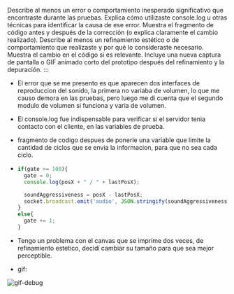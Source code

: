 Describe al menos un error o comportamiento inesperado significativo que encontraste durante las pruebas.
Explica cómo utilizaste console.log u otras técnicas para identificar la causa de ese error.
Muestra el fragmento de código antes y después de la corrección (o explica claramente el cambio realizado).
Describe al menos un refinamiento estético o de comportamiento que realizaste y por qué lo consideraste necesario. Muestra el cambio en el código si es relevante.
Incluye una nueva captura de pantalla o GIF animado corto del prototipo después del refinamiento y la depuración. :::

- El error que se me presento es que aparecen dos interfaces de reproduccion del sonido, la primera no variaba de volumen, lo que me causo demora en las pruebas, pero luego me di cuenta que el segundo modulo de volumen si funciona y varia de volumen.

- El console.log fue indispensable para verificar si el servidor tenia contacto con el cliente, en las variables de prueba.

- fragmento de codigo despues de ponerle una variable que limite la cantidad de ciclos que se envia la informacion, para que no sea cada ciclo.

- ```js
  if(gate >= 100){
    gate = 0;
    console.log(posX + " / " + lastPosX);

    soundAggressiveness = posX - lastPosX;
    socket.broadcast.emit('audio', JSON.stringify(soundAggressiveness));
  }
  else{
    gate += 1;
  }
  ```

- Tengo un problema con el canvas que se imprime dos veces, de refinamiento estetico, decidi cambiar su tamaño para que sea mejor perceptible.

- gif:

![gif-debug](../../../../assets/test-audio-console.gif)
